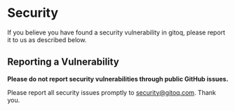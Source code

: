 # Security

If you believe you have found a security vulnerability in gitoq, please report it to us as described below.

## Reporting a Vulnerability

**Please do not report security vulnerabilities through public GitHub issues.**

Please report all security issues promptly to [security@gitoq.com](mailto:security@gitoq.com). Thank you.
